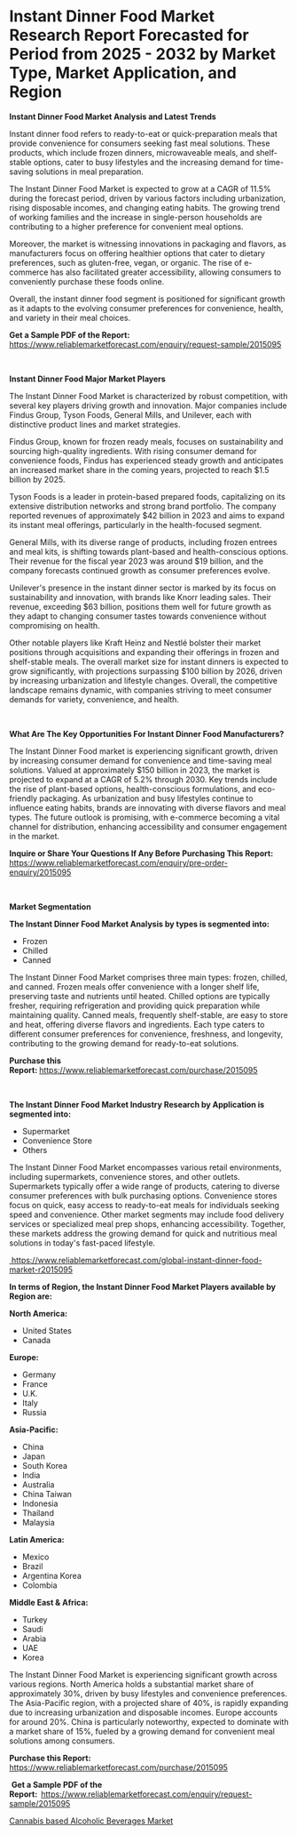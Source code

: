 <p><h1>Instant Dinner Food Market Research Report Forecasted for Period from 2025 -  2032 by Market Type, Market Application, and Region</h1></p><p><strong>Instant Dinner Food Market Analysis and Latest Trends</strong></p>
<p><p>Instant dinner food refers to ready-to-eat or quick-preparation meals that provide convenience for consumers seeking fast meal solutions. These products, which include frozen dinners, microwaveable meals, and shelf-stable options, cater to busy lifestyles and the increasing demand for time-saving solutions in meal preparation. </p><p>The Instant Dinner Food Market is expected to grow at a CAGR of 11.5% during the forecast period, driven by various factors including urbanization, rising disposable incomes, and changing eating habits. The growing trend of working families and the increase in single-person households are contributing to a higher preference for convenient meal options. </p><p>Moreover, the market is witnessing innovations in packaging and flavors, as manufacturers focus on offering healthier options that cater to dietary preferences, such as gluten-free, vegan, or organic. The rise of e-commerce has also facilitated greater accessibility, allowing consumers to conveniently purchase these foods online. </p><p>Overall, the instant dinner food segment is positioned for significant growth as it adapts to the evolving consumer preferences for convenience, health, and variety in their meal choices.</p></p>
<p><strong>Get a Sample PDF of the Report:&nbsp;</strong> <a href="https://www.reliablemarketforecast.com/enquiry/request-sample/2015095?utm_campaign=3069&utm_medium=2&utm_source=Github&utm_content=ia&utm_term=29032025&utm_id=instant-dinner-food">https://www.reliablemarketforecast.com/enquiry/request-sample/2015095</a></p>
<p>&nbsp;</p>
<p><strong>Instant Dinner Food Major Market Players</strong></p>
<p><p>The Instant Dinner Food Market is characterized by robust competition, with several key players driving growth and innovation. Major companies include Findus Group, Tyson Foods, General Mills, and Unilever, each with distinctive product lines and market strategies.</p><p>Findus Group, known for frozen ready meals, focuses on sustainability and sourcing high-quality ingredients. With rising consumer demand for convenience foods, Findus has experienced steady growth and anticipates an increased market share in the coming years, projected to reach $1.5 billion by 2025.</p><p>Tyson Foods is a leader in protein-based prepared foods, capitalizing on its extensive distribution networks and strong brand portfolio. The company reported revenues of approximately $42 billion in 2023 and aims to expand its instant meal offerings, particularly in the health-focused segment.</p><p>General Mills, with its diverse range of products, including frozen entrees and meal kits, is shifting towards plant-based and health-conscious options. Their revenue for the fiscal year 2023 was around $19 billion, and the company forecasts continued growth as consumer preferences evolve.</p><p>Unilever's presence in the instant dinner sector is marked by its focus on sustainability and innovation, with brands like Knorr leading sales. Their revenue, exceeding $63 billion, positions them well for future growth as they adapt to changing consumer tastes towards convenience without compromising on health.</p><p>Other notable players like Kraft Heinz and Nestlé bolster their market positions through acquisitions and expanding their offerings in frozen and shelf-stable meals. The overall market size for instant dinners is expected to grow significantly, with projections surpassing $100 billion by 2026, driven by increasing urbanization and lifestyle changes. Overall, the competitive landscape remains dynamic, with companies striving to meet consumer demands for variety, convenience, and health.</p></p>
<p>&nbsp;</p>
<p><strong>What Are The Key Opportunities For Instant Dinner Food Manufacturers?</strong></p>
<p><p>The Instant Dinner Food market is experiencing significant growth, driven by increasing consumer demand for convenience and time-saving meal solutions. Valued at approximately $150 billion in 2023, the market is projected to expand at a CAGR of 5.2% through 2030. Key trends include the rise of plant-based options, health-conscious formulations, and eco-friendly packaging. As urbanization and busy lifestyles continue to influence eating habits, brands are innovating with diverse flavors and meal types. The future outlook is promising, with e-commerce becoming a vital channel for distribution, enhancing accessibility and consumer engagement in the market.</p></p>
<p><strong>Inquire or Share Your Questions If Any Before Purchasing This Report:</strong> <a href="https://www.reliablemarketforecast.com/enquiry/pre-order-enquiry/2015095?utm_campaign=3069&utm_medium=2&utm_source=Github&utm_content=ia&utm_term=29032025&utm_id=instant-dinner-food">https://www.reliablemarketforecast.com/enquiry/pre-order-enquiry/2015095</a></p>
<p>&nbsp;</p>
<p><strong>Market Segmentation</strong></p>
<p><strong>The Instant Dinner Food Market Analysis by types is segmented into:</strong></p>
<p><ul><li>Frozen</li><li>Chilled</li><li>Canned</li></ul></p>
<p><p>The Instant Dinner Food Market comprises three main types: frozen, chilled, and canned. Frozen meals offer convenience with a longer shelf life, preserving taste and nutrients until heated. Chilled options are typically fresher, requiring refrigeration and providing quick preparation while maintaining quality. Canned meals, frequently shelf-stable, are easy to store and heat, offering diverse flavors and ingredients. Each type caters to different consumer preferences for convenience, freshness, and longevity, contributing to the growing demand for ready-to-eat solutions.</p></p>
<p><strong>Purchase this Report:&nbsp;</strong><a href="https://www.reliablemarketforecast.com/purchase/2015095?utm_campaign=3069&utm_medium=2&utm_source=Github&utm_content=ia&utm_term=29032025&utm_id=instant-dinner-food">https://www.reliablemarketforecast.com/purchase/2015095</a></p>
<p>&nbsp;</p>
<p><strong>The Instant Dinner Food Market Industry Research by Application is segmented into:</strong></p>
<p><ul><li>Supermarket</li><li>Convenience Store</li><li>Others</li></ul></p>
<p><p>The Instant Dinner Food Market encompasses various retail environments, including supermarkets, convenience stores, and other outlets. Supermarkets typically offer a wide range of products, catering to diverse consumer preferences with bulk purchasing options. Convenience stores focus on quick, easy access to ready-to-eat meals for individuals seeking speed and convenience. Other market segments may include food delivery services or specialized meal prep shops, enhancing accessibility. Together, these markets address the growing demand for quick and nutritious meal solutions in today's fast-paced lifestyle.</p></p>
<p><a href="https://www.reliablemarketforecast.com/global-instant-dinner-food-market-r2015095?utm_campaign=3069&utm_medium=2&utm_source=Github&utm_content=ia&utm_term=29032025&utm_id=instant-dinner-food">&nbsp;https://www.reliablemarketforecast.com/global-instant-dinner-food-market-r2015095</a></p>
<p><strong>In terms of Region, the Instant Dinner Food Market Players available by Region are:</strong></p>
<p>
    <p> <strong> North America: </strong>
        <ul>
            <li>United States</li>
            <li>Canada</li>
        </ul>
        </p> 
    <p> <strong> Europe: </strong>
        <ul>
            <li>Germany</li>
            <li>France</li>
            <li>U.K.</li>
            <li>Italy</li>
            <li>Russia</li>
        </ul>
        </p> 
    <p> <strong> Asia-Pacific: </strong>
        <ul>
            <li>China</li>
            <li>Japan</li>
            <li>South Korea</li>
            <li>India</li>
            <li>Australia</li>
            <li>China Taiwan</li>
            <li>Indonesia</li>
            <li>Thailand</li>
            <li>Malaysia</li>
        </ul>
        </p> 
    <p> <strong> Latin America: </strong>
        <ul>
            <li>Mexico</li>
            <li>Brazil</li>
            <li>Argentina Korea</li>
            <li>Colombia</li>
        </ul>
        </p> 
    <p> <strong> Middle East & Africa: </strong>
        <ul>
            <li>Turkey</li>
            <li>Saudi</li>
            <li>Arabia</li>
            <li>UAE</li>
            <li>Korea</li>
        </ul>
    </p>
    </p>
<p><p>The Instant Dinner Food Market is experiencing significant growth across various regions. North America holds a substantial market share of approximately 30%, driven by busy lifestyles and convenience preferences. The Asia-Pacific region, with a projected share of 40%, is rapidly expanding due to increasing urbanization and disposable incomes. Europe accounts for around 20%. China is particularly noteworthy, expected to dominate with a market share of 15%, fueled by a growing demand for convenient meal solutions among consumers.</p></p>
<p><strong>Purchase this Report: </strong><a href="https://www.reliablemarketforecast.com/purchase/2015095?utm_campaign=3069&utm_medium=2&utm_source=Github&utm_content=ia&utm_term=29032025&utm_id=instant-dinner-food">https://www.reliablemarketforecast.com/purchase/2015095</a></p>
<p>&nbsp;<strong>Get a Sample PDF of the Report:&nbsp;&nbsp;</strong><a href="https://www.reliablemarketforecast.com/enquiry/request-sample/2015095?utm_campaign=3069&utm_medium=2&utm_source=Github&utm_content=ia&utm_term=29032025&utm_id=instant-dinner-food">https://www.reliablemarketforecast.com/enquiry/request-sample/2015095</a></p>
<p><strong></strong></p>
<p><p><a href="https://github.com/biyajausenik/Market-Research-Report-List-1/blob/main/cannabis-based-alcoholic-beverages-market.md?utm_campaign=3069&utm_medium=2&utm_source=Github&utm_content=ia&utm_term=29032025&utm_id=instant-dinner-food">Cannabis based Alcoholic Beverages Market</a></p></p>